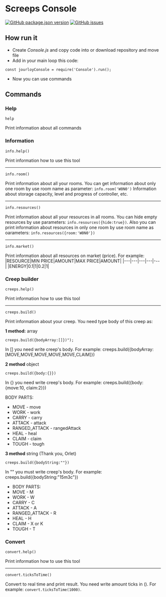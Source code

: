 # Screeps Console
[![GitHub package.json version](https://img.shields.io/github/package-json/v/jourloy/Screeps-console?style=flat-square)](https://github.com/Jourloy/Screeps-console/releases) [![GitHub issues](https://img.shields.io/github/issues/jourloy/Screeps-console?style=flat-square)](https://github.com/Jourloy/Screeps-console/issues/new)
## How run it
* Create *Console.js* and copy code into or download repository and move file
* Add in your main loop this code:
```
const jourloyConsole = require('Console').run();
```
* Now you can use commands

## Commands

### Help

`help`

Print information about all commands

### Information

`info.help()`

Print information how to use this tool

---

`info.room()`

Print information about all your rooms. You can get information about only one room by use room name as parameter: `info.room('W0N0')`
Information about storage capacity, level and progress of controller, etc.

---

`info.resources()`

Print information about all your resources in all rooms. You can hide empty resources by use parameters: `info.resources({hide:true})`. Also you can print information about resources in only one room by use room name as oarameters: `info.resources({room:'W0N0'})`

---

`info.market()`

Print information about all resources on market (price). For example:
|RESOURCE|MIN PRICE|AMOUNT|MAX PRICE|AMOUNT|
|---|---|---|---|---|
|ENERGY|0.1|1|0.2|1|

### Creep builder

`creeps.help()`

Print information how to use this tool

---

`creeps.build()`

Print information about your creep. You need type body of this creep as:

**1 method:** array

`creeps.build({bodyArray:[]})");`

In [] you need write creep's body. For example:
creeps.build({bodyArray:[MOVE,MOVE,MOVE,MOVE,MOVE,CLAIM]})

**2 method** object

`creeps.build({body:{}})`

In {} you need write creep's body. For example:
creeps.build({body:{move:10, claim:2}})

BODY PARTS:
* MOVE - move
* WORK - work
* CARRY - carry
* ATTACK - attack
* RANGED_ATTACK - rangedAttack
* HEAL - heal
* CLAIM - claim
* TOUGH - tough

**3 method** string (Thank you, Orlet)

`creeps.build({bodyString:""})`

In "" you must write creep's body. For example:
creeps.build({bodyString:"15m3c"})

* BODY PARTS:
* MOVE - M
* WORK - W
* CARRY - C
* ATTACK - A
* RANGED_ATTACK - R
* HEAL - H
* CLAIM - X or K
* TOUGH - T

### Convert

`convert.help()`

Print information how to use this tool

---

`convert.ticksToTime()`

Convert to real time and print result. You need write amount ticks in (). For example: `convert.ticksToTime(1000)`.